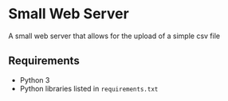 # Small Web Server

A small web server that allows for the upload of a simple csv file

## Requirements
- Python 3
- Python libraries listed in `requirements.txt`
